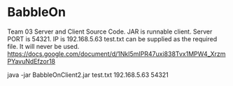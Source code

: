 # BabbleOn
Team 03 Server and Client Source Code. JAR is runnable client. Server PORT is 54321. IP is 192.168.5.63  test.txt can be supplied as the required file. It will never be used.
https://docs.google.com/document/d/1NkI5mIPR47uxi838Tvx1MPW4_XrzmPYavuNdEfzor18

java -jar BabbleOnClient2.jar test.txt 192.168.5.63 54321
